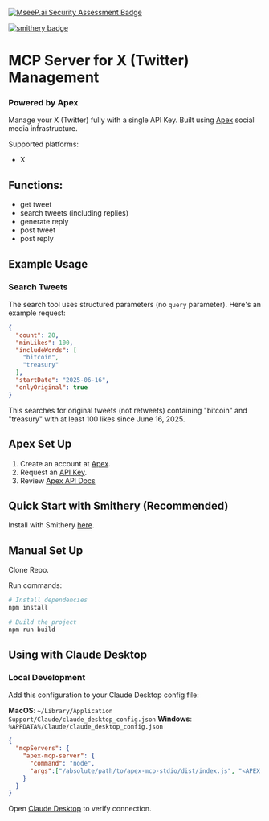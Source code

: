 [![MseeP.ai Security Assessment Badge](https://mseep.net/pr/xonack-apex-mcp-badge.png)](https://mseep.ai/app/xonack-apex-mcp)

[![smithery badge](https://smithery.ai/badge/@xonack/apex-mcp)](https://smithery.ai/server/@xonack/apex-mcp)

# MCP Server for X (Twitter) Management 
### Powered by Apex

Manage your X (Twitter) fully with a single API Key. Built using [Apex](https://apexagents.ai) social media infrastructure.

Supported platforms:
- X

## Functions:
- get tweet
- search tweets (including replies)
- generate reply
- post tweet
- post reply

## Example Usage

### Search Tweets
The search tool uses structured parameters (no `query` parameter). Here's an example request:

```json
{
  "count": 20,
  "minLikes": 100,
  "includeWords": [
    "bitcoin",
    "treasury"
  ],
  "startDate": "2025-06-16",
  "onlyOriginal": true
}
```

This searches for original tweets (not retweets) containing "bitcoin" and "treasury" with at least 100 likes since June 16, 2025.

## Apex Set Up

1. Create an account at [Apex](https://apexagents.ai).
2. Request an [API Key](https://t.me/xonack).
3. Review [Apex API Docs](https://api.apexagents.ai)

## Quick Start with Smithery (Recommended)

Install with Smithery [here](https://smithery.ai/server/@xonack/apex-mcp).



## Manual Set Up

Clone Repo.

Run commands:

```bash
# Install dependencies
npm install

# Build the project
npm run build

```

## Using with Claude Desktop

### Local Development

Add this configuration to your Claude Desktop config file:

**MacOS**: `~/Library/Application Support/Claude/claude_desktop_config.json`
**Windows**: `%APPDATA%/Claude/claude_desktop_config.json`

```json
{
  "mcpServers": {
    "apex-mcp-server": {
      "command": "node",
      "args":["/absolute/path/to/apex-mcp-stdio/dist/index.js", "<APEX API KEY>", "api.apexagents.ai"]
    }
  }
}
```

Open [Claude Desktop](https://claude.ai/download) to verify connection.
